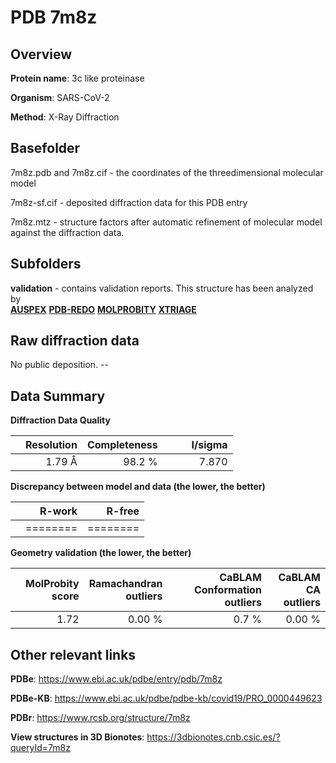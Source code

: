 # PDB 7m8z

## Overview

**Protein name**: 3c like proteinase

**Organism**: SARS-CoV-2

**Method**: X-Ray Diffraction



## Basefolder

7m8z.pdb and 7m8z.cif - the coordinates of the threedimensional molecular model

7m8z-sf.cif - deposited diffraction data for this PDB entry

7m8z.mtz - structure factors after automatic refinement of molecular model against the diffraction data.

## Subfolders





**validation** - contains validation reports. This structure has been analyzed by <br>[**AUSPEX**](https://github.com/thorn-lab/coronavirus_structural_task_force/tree/master/pdb/3c_like_proteinase/SARS-CoV-2/7m8z/validation/auspex) [**PDB-REDO**](https://github.com/thorn-lab/coronavirus_structural_task_force/tree/master/pdb/3c_like_proteinase/SARS-CoV-2/7m8z/validation/pdb-redo) [**MOLPROBITY**](https://github.com/thorn-lab/coronavirus_structural_task_force/tree/master/pdb/3c_like_proteinase/SARS-CoV-2/7m8z/validation/molprobity) [**XTRIAGE**](https://github.com/thorn-lab/coronavirus_structural_task_force/blob/master/pdb/3c_like_proteinase/SARS-CoV-2/7m8z/validation/Xtriage_output.log)   



## Raw diffraction data

No public deposition. --<br> 

## Data Summary
**Diffraction Data Quality**

|   | Resolution | Completeness| I/sigma |
|---|-------------:|----------------:|--------------:|
|   |1.79 Å|98.2  %|<img width=50/>7.870|

**Discrepancy between model and data (the lower, the better)**

|   | **R-work**| **R-free**   
|---|-------------:|----------------:|           
||========|========|

**Geometry validation (the lower, the better)**

|   |**MolProbity<br>score**| **Ramachandran<br>outliers** | **CaBLAM<br>Conformation outliers** | **CaBLAM<br>CA outliers** |
|---|-------------:|----------------:|----------------:|----------------:|
||  1.72|  0.00 %|0.7 %|0.00 %|

 

 



## Other relevant links 
**PDBe**:  https://www.ebi.ac.uk/pdbe/entry/pdb/7m8z

**PDBe-KB**: https://www.ebi.ac.uk/pdbe/pdbe-kb/covid19/PRO_0000449623 
 
**PDBr**: https://www.rcsb.org/structure/7m8z 

**View structures in 3D Bionotes**: https://3dbionotes.cnb.csic.es/?queryId=7m8z

